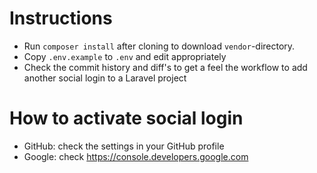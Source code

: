 # Instructions

- Run `composer install` after cloning to download `vendor`-directory.
- Copy `.env.example` to `.env` and edit appropriately
- Check the commit history and diff's to get a feel the workflow
  to add another social login to a Laravel project 

# How to activate social login

- GitHub: check the settings in your GitHub profile
- Google: check https://console.developers.google.com
